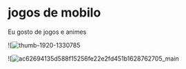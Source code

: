 # jogos de mobilo
Eu gosto de jogos e animes

![![thumb-1920-1330785](https://github.com/user-attachments/assets/815db083-6eed-4dce-84f3-5ec36c6facf2)

![![ac62694135d588f15256fe22e2fd451b1628762705_main](https://github.com/user-attachments/assets/645885a3-bc18-48f6-ac70-d152c4dd8242)
